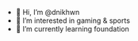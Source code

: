 - 👋 Hi, I’m @dnikhwn
- 👀 I’m interested in gaming & sports
- 🌱 I’m currently learning foundation

<!---
dnikhwn/dnikhwn is a ✨ special ✨ repository because its `README.md` (this file) appears on your GitHub profile.
You can click the Preview link to take a look at your changes.
--->
